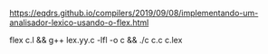 https://eqdrs.github.io/compilers/2019/09/08/implementando-um-analisador-lexico-usando-o-flex.html

flex c.l && g++ lex.yy.c -lfl -o c && ./c c.c c.lex
